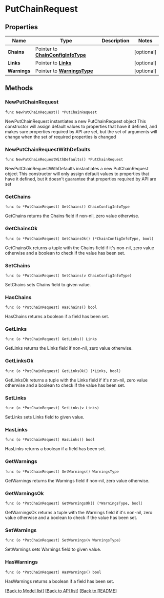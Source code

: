 # PutChainRequest

## Properties

Name | Type | Description | Notes
------------ | ------------- | ------------- | -------------
**Chains** | Pointer to [**ChainConfigInfoType**](ChainConfigInfoType.md) |  | [optional] 
**Links** | Pointer to [**Links**](Links.md) |  | [optional] 
**Warnings** | Pointer to [**WarningsType**](WarningsType.md) |  | [optional] 

## Methods

### NewPutChainRequest

`func NewPutChainRequest() *PutChainRequest`

NewPutChainRequest instantiates a new PutChainRequest object
This constructor will assign default values to properties that have it defined,
and makes sure properties required by API are set, but the set of arguments
will change when the set of required properties is changed

### NewPutChainRequestWithDefaults

`func NewPutChainRequestWithDefaults() *PutChainRequest`

NewPutChainRequestWithDefaults instantiates a new PutChainRequest object
This constructor will only assign default values to properties that have it defined,
but it doesn't guarantee that properties required by API are set

### GetChains

`func (o *PutChainRequest) GetChains() ChainConfigInfoType`

GetChains returns the Chains field if non-nil, zero value otherwise.

### GetChainsOk

`func (o *PutChainRequest) GetChainsOk() (*ChainConfigInfoType, bool)`

GetChainsOk returns a tuple with the Chains field if it's non-nil, zero value otherwise
and a boolean to check if the value has been set.

### SetChains

`func (o *PutChainRequest) SetChains(v ChainConfigInfoType)`

SetChains sets Chains field to given value.

### HasChains

`func (o *PutChainRequest) HasChains() bool`

HasChains returns a boolean if a field has been set.

### GetLinks

`func (o *PutChainRequest) GetLinks() Links`

GetLinks returns the Links field if non-nil, zero value otherwise.

### GetLinksOk

`func (o *PutChainRequest) GetLinksOk() (*Links, bool)`

GetLinksOk returns a tuple with the Links field if it's non-nil, zero value otherwise
and a boolean to check if the value has been set.

### SetLinks

`func (o *PutChainRequest) SetLinks(v Links)`

SetLinks sets Links field to given value.

### HasLinks

`func (o *PutChainRequest) HasLinks() bool`

HasLinks returns a boolean if a field has been set.

### GetWarnings

`func (o *PutChainRequest) GetWarnings() WarningsType`

GetWarnings returns the Warnings field if non-nil, zero value otherwise.

### GetWarningsOk

`func (o *PutChainRequest) GetWarningsOk() (*WarningsType, bool)`

GetWarningsOk returns a tuple with the Warnings field if it's non-nil, zero value otherwise
and a boolean to check if the value has been set.

### SetWarnings

`func (o *PutChainRequest) SetWarnings(v WarningsType)`

SetWarnings sets Warnings field to given value.

### HasWarnings

`func (o *PutChainRequest) HasWarnings() bool`

HasWarnings returns a boolean if a field has been set.


[[Back to Model list]](../README.md#documentation-for-models) [[Back to API list]](../README.md#documentation-for-api-endpoints) [[Back to README]](../README.md)


